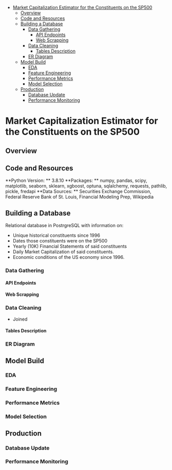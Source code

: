 - [Market Capitalization Estimator for the Constituents on the SP500](#market-capitalization-estimator-for-the-constituents-on-the-sp500)
  - [Overview](#overview)
  - [Code and Resources](#code-and-resources)
  - [Building a Database](#building-a-database)
    - [Data Gathering](#data-gathering)
      - [API Endpoints](#api-endpoints)
      - [Web Scrapping](#web-scrapping)
    - [Data Cleaning](#data-cleaning)
      - [Tables Description](#tables-description)
    - [ER Diagram](#er-diagram)
  - [Model Build](#model-build)
    - [EDA](#eda)
    - [Feature Engineering](#feature-engineering)
    - [Performance Metrics](#performance-metrics)
    - [Model Selection](#model-selection)
  - [Production](#production)
    - [Database Update](#database-update)
    - [Performance Monitoring](#performance-monitoring)
# Market Capitalization Estimator for the Constituents on the SP500
## Overview
## Code and Resources
**Python Version: ** 3.8.10
**Packages: ** numpy, pandas, scipy, matplotlib, seaborn, sklearn, xgboost, optuna, sqlalchemy, requests, pathlib, pickle, fredapi
**Data Sources: ** Securities Exchange Commission, Federal Reserve Bank of St. Louis, Financial Modeling Prep, Wikipedia
## Building a Database
Relational database in PostrgreSQL with information on:
- Unique historical constituents since 1996
- Dates those constituents were on the SP500
- Yearly (10K) Financial Statements of said constituents
- Daily Market Capitalization of said constituents.
- Economic conditions of the US economy since 1996.
### Data Gathering

#### API Endpoints
#### Web Scrapping
### Data Cleaning
- Joined 
#### Tables Description
### ER Diagram
## Model Build
### EDA
### Feature Engineering
### Performance Metrics
### Model Selection
## Production
### Database Update
### Performance Monitoring